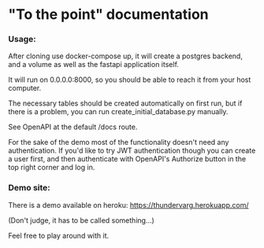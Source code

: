# "To the point" documentation

### Usage:

After cloning use docker-compose up, it will create a postgres backend, and a volume as well as
the fastapi application itself.

It will run on 0.0.0.0:8000, so you should be able to reach it from your host computer.

The necessary tables should be created automatically on first run, but if there is a problem,
you can run create_initial_database.py manually.

See OpenAPI at the default /docs route.

For the sake of the demo most of the functionality doesn't need any authentication.
If you'd like to try JWT authentication though you can create a user first, and then authenticate with OpenAPI's
Authorize button in the top right corner and log in.


### Demo site:

There is a demo available on heroku:
https://thundervarg.herokuapp.com/

(Don't judge, it has to be called something...)

Feel free to play around with it.

### 